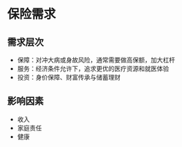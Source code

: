 # 保险需求

## 需求层次

* 保障：对冲大病或身故风险，通常需要做高保额，加大杠杆
* 服务：经济条件允许下，追求更优的医疗资源和就医体验
* 投资：身价保障、财富传承与储蓄理财

## 影响因素

* 收入
* 家庭责任
* 健康

